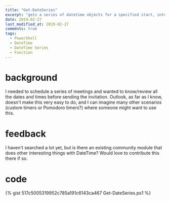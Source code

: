 ```yaml
---
title: "Get-DateSeries"
excerpt: "gets a series of datetime objects for a specified start, interval, interval units, and instance limit."
date: 2019-02-27
last_modified_at: 2019-02-27
comments: true
tags:
  - PowerShell
  - DateTime
  - DateTime Series
  - Function
---
```


# background

I needed to schedule a series of meetings and wanted to know/review all the dates and times before sending the invitation.  Outlook, as far as I know, doesn't make this very easy to do, and I can imagine many other scenarios (custom timers or Pomodoro timers?) where someone might want to use this.

# feedback

I haven't searched a lot yet, but is there an existing community module that does other interesting things with DateTime?  Would love to contribute this there if so.

# code

{% gist 517c5005319952c785a191c6143ca467 Get-DateSeries.ps1 %}

